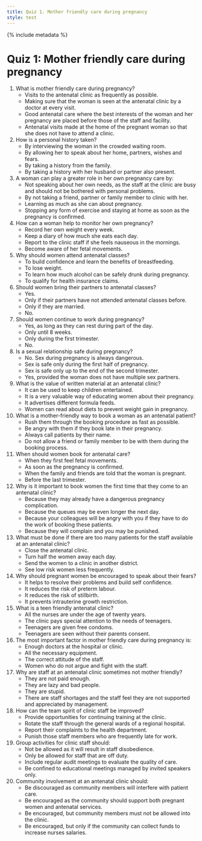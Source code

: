 ```yaml
---
title: Quiz 1. Mother friendly care during pregnancy
style: test
---
```


{% include metadata %}

# Quiz 1: Mother friendly care during pregnancy

1.	What is mother friendly care during pregnancy?
	-	Visits to the antenatal clinic as frequently as possible.
	-	Making sure that the woman is seen at the antenatal clinic by a doctor at every visit.
	+	Good antenatal care where the best interests of the woman and her pregnancy are placed before those of the staff and facility.
	-	Antenatal visits made at the home of the pregnant woman so that she does not have to attend a clinic.
2.	How is a personal history taken?
	-	By interviewing the woman in the crowded waiting room.
	+	By allowing her to speak about her home, partners, wishes and fears.
	-	By taking a history from the family.
	-	By taking a history with her husband or partner also present.
3.	A woman can play a greater role in her own pregnancy care by:
	-	Not speaking about her own needs, as the staff at the clinic are busy and should not be bothered with personal problems.
	-	By not taking a friend, partner or family member to clinic with her.
	+	Learning as much as she can about pregnancy.
	-	Stopping any form of exercise and staying at home as soon as the pregnancy is confirmed.
4.	How can a woman help to monitor her own pregnancy?
	-	Record her own weight every week.
	-	Keep a diary of how much she eats each day.
	-	Report to the clinic staff if she feels nauseous in the mornings.
	+	Become aware of her fetal movements.
5.	Why should women attend antenatal classes?
	+	To build confidence and learn the benefits of breastfeeding.
	-	To lose weight.
	-	To learn how much alcohol can be safely drunk during pregnancy.
	-	To qualify for health insurance claims.
6.	Should women bring their partners to antenatal classes?
	+	Yes.
	-	Only if their partners have not attended antenatal classes before.
	-	Only if they are married.
	-	No.
7.	Should women continue to work during pregnancy?
	+	Yes, as long as they can rest during part of the day.
	-	Only until 8 weeks.
	-	Only during the first trimester.
	-	No.
8.	Is a sexual relationship safe during pregnancy?
	-	No. Sex during pregnancy is always dangerous.
	-	Sex is safe only during the first half of pregnancy.
	-	Sex is safe only up to the end of the second trimester.
	+	Yes, provided the woman does not have multiple sex partners.
9.	What is the value of written material at an antenatal clinic?
	-	It can be used to keep children entertained.
	+	It is a very valuable way of educating women about their pregnancy.
	-	It advertises different formula feeds.
	-	Women can read about diets to prevent weight gain in pregnancy.
10.	What is a mother-friendly way to book a woman as an antenatal patient?
	-	Rush them through the booking procedure as fast as possible.
	-	Be angry with them if they book late in their pregnancy.
	+	Always call patients by their name.
	-	Do not allow a friend or family member to be with them during the booking process.
11.	When should women book for antenatal care?
	-	When they first feel fetal movements.
	+	As soon as the pregnancy is confirmed.
	-	When the family and friends are told that the woman is pregnant.
	-	Before the last trimester.
12.	Why is it important to book women the first time that they come to an antenatal clinic?
	+	Because they may already have a dangerous pregnancy complication.
	-	Because the queues may be even longer the next day.
	-	Because your colleagues will be angry with you if they have to do the work of booking these patients.
	-	Because they will complain and you may be punished.
13.	What must be done if there are too many patients for the staff available at an antenatal clinic?
	-	Close the antenatal clinic.
	-	Turn half the women away each day.
	-	Send the women to a clinic in another district.
	+	See low risk women less frequently.
14.	Why should pregnant women be encouraged to speak about their fears?
	+	It helps to resolve their problems and build self confidence.
	-	It reduces the risk of preterm labour.
	-	It reduces the risk of stillbirth.
	-	It prevents intrauterine growth restriction.
15.	What is a teen friendly antenatal clinic?
	-	All the nurses are under the age of twenty years.
	+	The clinic pays special attention to the needs of teenagers.
	-	Teenagers are given free condoms.
	-	Teenagers are seen without their parents consent.
16.	The most important factor in mother friendly care during pregnancy is:
	-	Enough doctors at the hospital or clinic.
	-	All the necessary equipment.
	+	The correct attitude of the staff.
	-	Women who do not argue and fight with the staff.
17.	Why are staff at an antenatal clinic sometimes not mother friendly?
	-	They are not paid enough.
	-	They are lazy and bad people.
	-	They are stupid.
	+	There are staff shortages and the staff feel they are not supported and appreciated by management.
18.	How can the team spirit of clinic staff be improved?
	+	Provide opportunities for continuing training at the clinic.
	-	Rotate the staff through the general wards of a regional hospital.
	-	Report their complaints to the health department.
	-	Punish those staff members who are frequently late for work.
19.	Group activities for clinic staff should:
	-	Not be allowed as it will result in staff disobedience.
	-	Only be allowed for staff that are off duty.
	+	Include regular audit meetings to evaluate the quality of care.
	-	Be confined to educational meetings managed by invited speakers only.
20.	Community involvement at an antenatal clinic should:
	-	Be discouraged as community members will interfere with patient care.
	+	Be encouraged as the community should support both pregnant women and antenatal services.
	-	Be encouraged, but community members must not be allowed into the clinic.
	-	Be encouraged, but only if the community can collect funds to increase nurses salaries.
